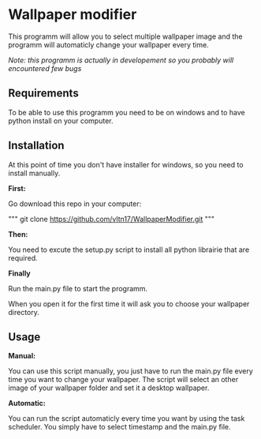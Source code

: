 # Wallpaper modifier #

This programm will allow you to select multiple wallpaper image and the programm will automaticly change your wallpaper every time.

<i> Note: this programm is actually in developement so you probably will encountered few bugs </i>

## Requirements ##

To be able to use this programm you need to be on windows and to have python install on your computer.

## Installation ##

At this point of time you don't have installer for windows, so you need to install manually.

<b> First: </b>

Go download this repo in your computer:

"""
git clone https://github.com/vltn17/WallpaperModifier.git
"""

<b> Then: </b>

You need to excute the setup.py script to install all python librairie that are required.

<b> Finally </b>

Run the main.py file to start the programm.

When you open it for the first time it will ask you to choose your wallpaper directory.

## Usage ##

<b> Manual: </b>

You can use this script manually, you just have to run the main.py file every time you want to change your wallpaper. The script will select an other image of your wallpaper folder and set it a desktop wallpaper.

<b> Automatic: </b>

You can run the script automaticly every time you want by using the task scheduler. You simply have to select timestamp and the main.py file.